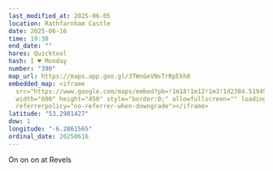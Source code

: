 ```yaml
---
last_modified_at: 2025-06-05
location: Rathfarnham Castle
date: 2025-06-16
time: 19:30
end_date: ""
hares: Quicktool
hash: I ♥ Monday
number: "390"
map_url: https://maps.app.goo.gl/3TWnGeVNsTrRpEkh8
embedded_map: <iframe
  src="https://www.google.com/maps/embed?pb=!1m18!1m12!1m3!1d2384.519457208054!2d-6.286156522971994!3d53.298142672275354!2m3!1f0!2f0!3f0!3m2!1i1024!2i768!4f13.1!3m3!1m2!1s0x48670bece1b83a99%3A0xeeef5b55139838f1!2sRathfarnham%20Castle!5e0!3m2!1sen!2suk!4v1749134728471!5m2!1sen!2suk"
  width="600" height="450" style="border:0;" allowfullscreen="" loading="lazy"
  referrerpolicy="no-referrer-when-downgrade"></iframe>
latitude: "53.2981427"
dow: 1
longitude: "-6.2861565"
ordinal_date: 20250616
---
```

On on on at Revels